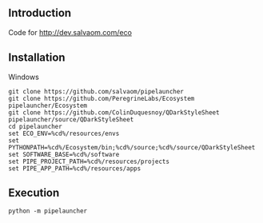 ## Introduction

Code for http://dev.salvaom.com/eco

## Installation


Windows
```
git clone https://github.com/salvaom/pipelauncher
git clone https://github.com/PeregrineLabs/Ecosystem pipelauncher/Ecosystem
git clone https://github.com/ColinDuquesnoy/QDarkStyleSheet pipelauncher/source/QDarkStyleSheet
cd pipelauncher
set ECO_ENV=%cd%/resources/envs
set PYTHONPATH=%cd%/Ecosystem/bin;%cd%/source;%cd%/source/QDarkStyleSheet
set SOFTWARE_BASE=%cd%/software
set PIPE_PROJECT_PATH=%cd%/resources/projects
set PIPE_APP_PATH=%cd%/resources/apps
```


## Execution

```
python -m pipelauncher
```
